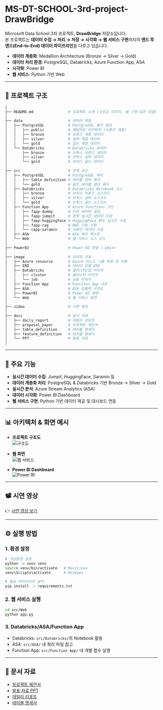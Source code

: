 # MS-DT-SCHOOL-3rd-project-DrawBridge

Microsoft Data School 3차 프로젝트, **DrawBridge** 저장소입니다.  
본 프로젝트는 **데이터 수집 → 처리 → 저장 → 시각화 → 웹 서비스 구현**까지의 **엔드 투 엔드(End-to-End) 데이터 파이프라인**을 다루고 있습니다.  

- **데이터 계층화**: Medallion Architecture (Bronze → Silver → Gold)  
- **데이터 처리 환경**: PostgreSQL, Databricks, Azure Function App, ASA  
- **시각화**: Power BI  
- **웹 서비스**: Python 기반 Web  

---

## 📂 프로젝트 구조

```bash
│
├── README.md                # 프로젝트 소개 (구조도 이미지, 웹 구현 GIF 포함)
│
├── data                     # 데이터 파일
│   ├── PostgreSQL           # PostgreSQL 쿼리 결과
│   │   ├── public           # 메달리온 아키텍처 (브론즈 계층)
│   │   ├── bronze           # 브론즈 계층 데이터
│   │   ├── silver           # 실버 계층 데이터
│   │   └── gold             # 골드 계층 데이터
│   └── Databricks           # Databricks 데이터
│       ├── bronze           # 브릭스 브론즈 데이터
│       ├── silver           # 브릭스 실버 데이터
│       └── gold             # 브릭스 골드 데이터
│
├── src                      # 전체 코드
│   ├── PostgreSQL           # PostgreSQL 쿼리
│   │   ├── table definition # 테이블 정의 쿼리
│   │   └── gold             # 골드 테이블 생성 쿼리
│   ├── Databricks           # Databricks Notebook 소스
│   │   ├── bronze           # 브릭스 브론즈 소스코드
│   │   ├── silver           # 브릭스 실버 소스코드
│   │   └── gold             # 브릭스 골드 소스코드
│   ├── Function App         # Azure Functions 코드
│   │   ├── fapp-dummy       # 더미 데이터 생성
│   │   ├── fapp-jumpit      # 점핏 실시간 데이터 수집
│   │   ├── fapp-huggingface # HuggingFace API 실시간 수집
│   │   ├── fapp-rag         # RAG 기능 구현
│   │   └── capp-saramin     # 사람인 데이터 수집
│   ├── ASA                  # ASA 쿼리 텍스트
│   └── Web                  # 웹 서비스 소스 코드
│
├── PowerBI                  # Power BI 파일 (.pbix)
│
├── image                    # 이미지 자료
|   ├── Azure resource       # Azure 리소스 그룹 목록 및 비용
│   ├── ERD                  # 데이터 모델 ERD
│   ├── Databricks           # 클러스터/잡 이미지
│   │   ├── cluster          # 클러스터 이미지
│   │   └── job              # job 이미지
│   ├── Function App         # Funciton App 사진
│   ├── ASA                  # ASA 입출력 구조도
│   ├── PowerBI              # Power BI 화면
│   └── Web                  # 웹 서비스 화면
│
├── video                    # 시연 영상
│
├── docs                     # 문서 자료
│   ├── daily_report         # 데일리 리포트
│   ├── proposal_paper       # 프로젝트 제안서
│   ├── table_definition     # 테이블 명세서
│   ├── feature_definition   # 테이블 명세서
│   └── PPT                  # 발표 자료
│
```

---

## 🚀 주요 기능

- **실시간 데이터 수집**: Jumpit, HuggingFace, Saramin 등  
- **데이터 계층화 처리**: PostgreSQL & Databricks 기반 Bronze → Silver → Gold  
- **실시간 분석**: Azure Stream Analytics (ASA)  
- **데이터 시각화**: Power BI Dashboard  
- **웹 서비스 구현**: Python 기반 데이터 제공 및 대시보드 연동  

---

## 📊 아키텍처 & 화면 예시

- **프로젝트 구조도**  
  ![구조도](image/ASA/asa_architecture.png)

- **웹 화면**  
  ![웹 서비스](image/Web/web_demo.png)

- **Power BI Dashboard**  
  ![Power BI](image/Databricks/cluster/cluster_cost.png)

---

## 📽 시연 영상

👉 [시연 영상 보기](./video/demo.mp4)  

---

## ⚙️ 실행 방법

### 1. 환경 설정
```bash
# 가상환경 생성
python -m venv venv
source venv/bin/activate   # Mac/Linux
venv\Scripts\activate      # Windows

# 필요 라이브러리 설치
pip install -r requirements.txt
```

### 2. 웹 서비스 실행
```bash
cd src/Web
python app.py
```

### 3. Databricks/ASA/Function App
- Databricks: `src/Databricks/`의 Notebook 활용  
- ASA: `src/ASA/` 내 쿼리 파일 참고  
- Function App: `src/Function App/` 내 개별 함수 실행  

---

## 📑 문서 자료

- [프로젝트 제안서](./docs/proposal/proposal.pdf)  
- [발표 자료 PPT](./docs/PPT/presentation.pptx)  
- [데일리 리포트](./docs/daily_report/)  
- [테이블 명세서](./docs/table_definition/)  
